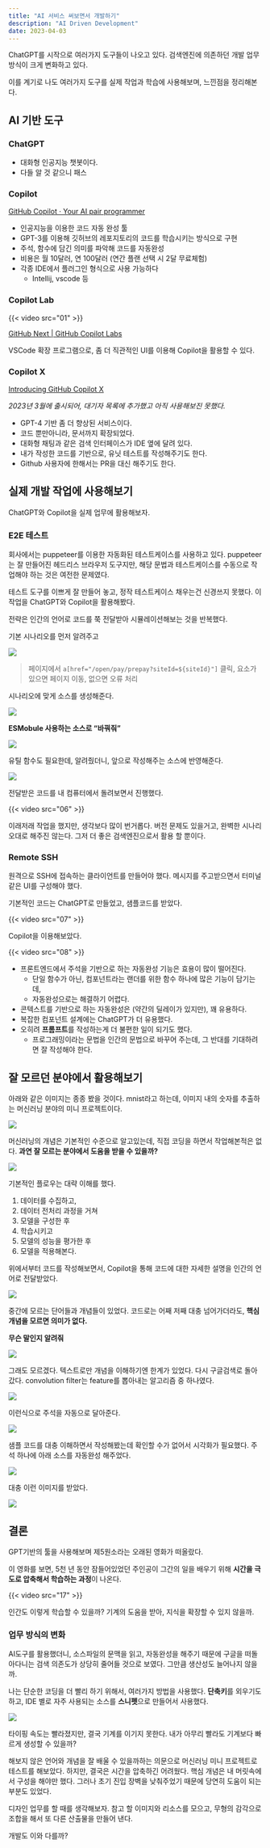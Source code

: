 ```yaml
---
title: "AI 서비스 써보면서 개발하기"
description: "AI Driven Development"
date: 2023-04-03
---
```


ChatGPT를 시작으로 여러가지 도구들이 나오고 있다.
검색엔진에 의존하던 개발 업무 방식이 크게 변화하고 있다.

이를 계기로 나도 여러가지 도구를 실제 작업과 학습에 사용해보며, 느낀점을 정리해본다.



## AI 기반 도구

### ChatGPT

- 대화형 인공지능 챗봇이다.
- 다들 알 것 같으니 패스


### Copilot

[GitHub Copilot · Your AI pair programmer](https://github.com/features/copilot)

- 인공지능을 이용한 코드 자동 완성 툴
- GPT-3를 이용해 깃허브의 레포지토리의 코드를 학습시키는 방식으로 구현
- 주석, 함수에 담긴 의미를 파악해 코드를 자동완성
- 비용은 월 10달러, 연 100달러 (연간 플랜 선택 시 2달 무료체험)
- 각종 IDE에서 플러그인 형식으로 사용 가능하다
    - Intellij, vscode 등


### Copilot Lab

{{< video src="01" >}}

[GitHub Next | GitHub Copilot Labs](https://githubnext.com/projects/copilot-labs/)

VSCode 확장 프로그램으로, 좀 더 직관적인 UI를 이용해 Copilot을 활용할 수 있다.


### Copilot X

[Introducing GitHub Copilot X](https://github.com/features/preview/copilot-x)

*2023년 3월에 출시되어, 대기자 목록에 추가했고 아직 사용해보진 못했다.*

- GPT-4 기반 좀 더 향상된 서비스이다.
- 코드 뿐만아니라, 문서까지 확장되었다.
- 대화형 채팅과 같은 검색 인터페이스가 IDE 옆에 달려 있다.
- 내가 작성한 코드를 기반으로, 유닛 테스트를 작성해주기도 한다.
- Github 사용자에 한해서는 PR을 대신 해주기도 한다.



## 실제 개발 작업에 사용해보기

ChatGPT와 Copilot을 실제 업무에 활용해보자.


### E2E 테스트

회사에서는 puppeteer를 이용한 자동화된 테스트케이스를 사용하고 있다.
puppeteer는 잘 만들어진 헤드리스 브라우저 도구지만,
해당 문법과 테스트케이스를 수동으로 작업해야 하는 것은 여전한 문제였다.

테스트 도구를 이쁘게 잘 만들어 놓고, 정작 테스트케이스 채우는건 신경쓰지 못했다.
이 작업을 ChatGPT와 Copilot을 활용해봤다.

전략은 인간의 언어로 코드를 쭉 전달받아 시뮬레이션해보는 것을 반복했다.

기본 시나리오를 먼저 알려주고

![](02.png)

> 페이지에서 `a[href="/open/pay/prepay?siteId=${siteId}"]` 클릭,
요소가 있으면 페이지 이동, 없으면 오류 처리
>

시나리오에 맞게 소스를 생성해준다.

![](03.png)

**ESMobule 사용하는 소스로 “바꿔줘”**

![](04.png)

유틸 함수도 필요한데, 알려줬더니, 앞으로 작성해주는 소스에 반영해준다.

![](05.png)

전달받은 코드를 내 컴퓨터에서 돌려보면서 진행했다.

{{< video src="06" >}}

이래저래 작업을 했지만, 생각보다 많이 번거롭다.
버전 문제도 있을거고, 완벽한 시나리오대로 해주진 않는다.
그저 더 좋은 검색엔진으로서 활용 할 뿐이다.

### Remote SSH

원격으로 SSH에 접속하는 클라이언트를 만들어야 했다.
메시지를 주고받으면서 터미널같은 UI를 구성해야 했다.

기본적인 코드는 ChatGPT로 만들었고, 샘플코드를 받았다.

{{< video src="07" >}}

Copilot을 이용해보았다.

{{< video src="08" >}}

- 프론트엔드에서 주석을 기반으로 하는 자동완성 기능은 효용이 많이 떨어진다.
    - 단일 함수가 아닌, 컴포넌트라는 랜더를 위한 함수 하나에 많은 기능이 담기는데,
    - 자동완성으로는 해결하기 어렵다.
- 콘텍스트를 기반으로 하는 자동완성은 (약간의 딜레이가 있지만), 꽤 유용하다.
- 복잡한 컴포넌트 설계에는 ChatGPT가 더 유용했다.
- 오히려 **프롬프트**를 작성하는게 더 불편한 일이 되기도 했다.
    - 프로그래밍이라는 문법을 인간의 문법으로 바꾸어 주는데, 그 반대를 기대하려면 잘 작성해야 한다.



## 잘 모르던 분야에서 활용해보기

아래와 같은 이미지는 종종 봤을 것이다. mnist라고 하는데,
이미지 내의 숫자를 추출하는 머신러닝 분야의 미니 프로젝트이다.

![](09.png)

머신러닝의 개념은 기본적인 수준으로 알고있는데, 직접 코딩을 하면서 작업해본적은 없다.
**과연 잘 모르는 분야에서 도움을 받을 수 있을까?**

![](10.png)

기본적인 플로우는 대략 이해를 했다.

1. 데이터를 수집하고,
2. 데이터 전처리 과정을 거쳐
3. 모델을 구성한 후
4. 학습시키고
5. 모델의 성능을 평가한 후
6. 모델을 적용해본다.

위에서부터 코드를 작성해보면서, Copilot을 통해 코드에 대한 자세한 설명을 인간의 언어로 전달받았다.

![](11.png)

중간에 모르는 단어들과 개념들이 있었다. 코드로는 어째 저째 대충 넘어가더라도,
**핵심 개념을 모르면 의미가 없다.**

**무슨 말인지 알려줘**

![](12.png)

그래도 모르겠다. 텍스트로만 개념을 이해하기엔 한계가 있었다.
다시 구글검색로 돌아갔다. convolution filter는 feature를 뽑아내는 알고리즘 중 하나였다.

![](13.png)

이런식으로 주석을 자동으로 달아준다.

![](14.png)

샘플 코드를 대충 이해하면서 작성해봤는데 확인할 수가 없어서 시각화가 필요했다.
주석 하나에 아래 소스를 자동완성 해주었다.

![](15.png)

대충 이런 이미지를 받았다.

![](16.png)

## 결론

GPT기반의 툴을 사용해보며 제5원소라는 오래된 영화가 떠올랐다.

이 영화를 보면, 5천 년 동안 잠들어있었던 주인공이 그간의 일을 배우기 위해 **시간을 극도로 압축해서 학습하는 과정**이 나온다.

{{< video src="17" >}}

인간도 이렇게 학습할 수 있을까? 기계의 도움을 받아, 지식을 확장할 수 있지 않을까.

### 업무 방식의 변화

AI도구를 활용했더니, 소스파일의 문맥을 읽고, 자동완성을 해주기 때문에 구글을 떠돌아다니는
검색 의존도가 상당히 줄어들 것으로 보였다.
그만큼 생산성도 늘어나지 않을까.

나는 단순한 코딩을 더 빨리 하기 위해서, 여러가지 방법을 사용했다.
**단축키**를 외우기도 하고, IDE 별로 자주 사용되는 소스를 **스니펫**으로 만들어서 사용했다.

![](18.png)

타이핑 속도는 빨라졌지만, 결국 기계를 이기지 못한다.
내가 아무리 빨라도 기계보다 빠르게 생성할 수 있을까?

해보지 않은 언어와 개념을 잘 배울 수 있을까하는 의문으로 머신러닝 미니 프로젝트로 테스트를 해보았다.
하지만, 결국은 시간을 압축하긴 어려웠다. 핵심 개념은 내 머릿속에서 구성을 해야만 했다.
그러나 초기 진입 장벽을 낮춰주었기 때문에 당연히 도움이 되는 부분도 있었다.

디자인 업무를 할 때를 생각해보자.
참고 할 이미지와 리소스를 모으고,
무형의 감각으로 조합을 해서 또 다른 산출물을 만들어 낸다.

개발도 이와 다를까?
